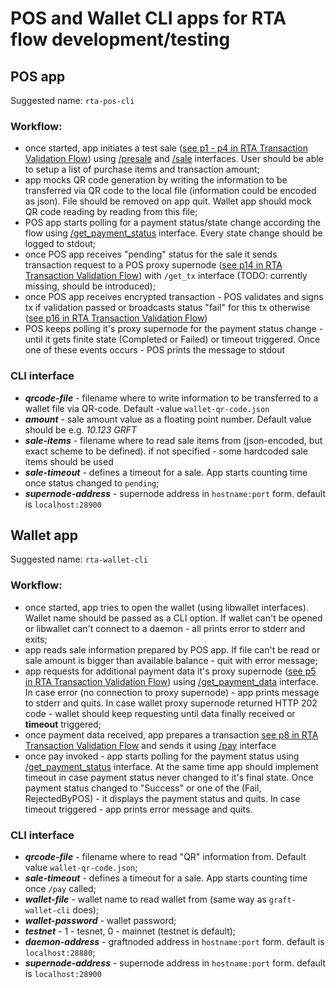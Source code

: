 # POS and Wallet CLI apps for RTA flow development/testing

## POS app
Suggested name: `rta-pos-cli`

### Workflow:
- once started, app initiates a test sale ([see p1 - p4 in RTA Transaction Validation Flow](https://github.com/graft-project/DesignDocuments/blob/master/RFCs/%5BRFC-003-RTVF%5D-RTA-Transaction-Validation-Flow.md)) using [/presale](https://github.com/graft-project/GraftDocuments/blob/master/API/%5BAPI-001-SCA%5D%20Supernode%20RTA%20and%20Cryptonode%20RTA%20APIs.md#presale---supernode-returns-auth-sample-for-given-payment-id) and [/sale](https://github.com/graft-project/GraftDocuments/blob/master/API/%5BAPI-001-SCA%5D%20Supernode%20RTA%20and%20Cryptonode%20RTA%20APIs.md#sale---process-sale) interfaces. User should be able to setup a list of purchase items and transaction amount;  
- app mocks QR code generation by writing the information to be transferred via QR code to the local file (information could be encoded as json). File should be removed on app quit. Wallet app should mock QR code reading by reading from this file;  
- POS app starts polling for a payment status/state change according the flow using [/get_payment_status](https://github.com/graft-project/GraftDocuments/blob/master/API/%5BAPI-001-SCA%5D%20Supernode%20RTA%20and%20Cryptonode%20RTA%20APIs.md#getpaymentstatus---returns-payment-status-for-given-payment-id) interface. Every state change should be logged to stdout;  
- once POS app receives "pending" status for the sale it sends transaction request to a POS proxy supernode ([see p14 in RTA Transaction Validation Flow](https://github.com/graft-project/DesignDocuments/blob/master/RFCs/%5BRFC-003-RTVF%5D-RTA-Transaction-Validation-Flow.md)) with `/get_tx` interface (TODO: currently missing, should be introduced);  
- once POS app receives encrypted transaction - POS validates  and signs tx if validation passed or broadcasts status "fail" for this tx otherwise ([see p16 in RTA Transaction Validation Flow](https://github.com/graft-project/DesignDocuments/blob/master/RFCs/%5BRFC-003-RTVF%5D-RTA-Transaction-Validation-Flow.md))
- POS keeps polling it's proxy supernode for the payment status change - until it gets finite state (Completed or Failed) or timeout triggered. Once one of these events occurs - POS prints the message to stdout

### CLI interface
- _**qrcode-file**_ - filename where to write information to be transferred to a wallet file via QR-code. Default -value `wallet-qr-code.json`  
- _**amount**_ - sale amount value as a floating point number. Default value should be e.g. _10.123 GRFT_    
- _**sale-items**_ - filename where to read sale items from (json-encoded, but exact scheme to be defined). if not specified - some hardcoded sale items should be used
- _**sale-timeout**_ - defines a timeout for a sale. App starts counting time once status changed to `pending`;  
- _**supernode-address**_ - supernode address in `hostname:port` form. default is `localhost:28900`

## Wallet app
Suggested name: `rta-wallet-cli`

### Workflow:
- once started, app tries to open the wallet (using libwallet interfaces). Wallet name should be passed as a CLI option. If wallet can't be opened or libwallet can't connect to a daemon - all prints error to stderr and exits;
- app reads sale information prepared by POS app. If file can't be read or sale amount is bigger than available balance - quit with error message;  
- app requests for additional payment data it's proxy supernode ([see p5 in RTA Transaction Validation Flow](https://github.com/graft-project/DesignDocuments/blob/master/RFCs/%5BRFC-003-RTVF%5D-RTA-Transaction-Validation-Flow.md)) using [/get_payment_data](https://github.com/graft-project/GraftDocuments/blob/master/API/%5BAPI-001-SCA%5D%20Supernode%20RTA%20and%20Cryptonode%20RTA%20APIs.md#getpaymentdata---returns-payment-data-for-given-payment-id-and-block-number-and-block-hash) interface. In case error (no connection to proxy supernode) - app prints message to stderr and quits. In case wallet proxy supernode returned HTTP 202 code - wallet should keep requesting until data finally received or **timeout** triggered;
- once payment data received, app prepares a transaction [see p8 in RTA Transaction Validation Flow](https://github.com/graft-project/DesignDocuments/blob/master/RFCs/%5BRFC-003-RTVF%5D-RTA-Transaction-Validation-Flow.md) and sends it using [/pay](https://github.com/graft-project/GraftDocuments/blob/master/API/%5BAPI-001-SCA%5D%20Supernode%20RTA%20and%20Cryptonode%20RTA%20APIs.md#pay---process-payment) interface  
- once pay invoked - app starts polling for the payment status using [/get_payment_status](https://github.com/graft-project/GraftDocuments/blob/master/API/%5BAPI-001-SCA%5D%20Supernode%20RTA%20and%20Cryptonode%20RTA%20APIs.md#getpaymentstatus---returns-payment-status-for-given-payment-id) interface. At the same time app should implement timeout in case payment status never changed to it's final state. Once payment status changed to "Success" or one of the (Fail, RejectedByPOS) - it displays the payment status and quits. In case timeout triggered - app prints error message and quits.


### CLI interface
- _**qrcode-file**_ - filename where to read "QR" information from. Default value `wallet-qr-code.json`;   
- _**sale-timeout**_ - defines a timeout for a sale. App starts counting time once `/pay` called;    
- _**wallet-file**_ - wallet name to read wallet from (same way as `graft-wallet-cli` does);  
- _**wallet-password**_ - wallet password; 
- _**testnet**_ - 1 - tesnet, 0 - mainnet (testnet is default); 
- _**daemon-address**_ - graftnoded address in `hostname:port` form. default is `localhost:28880`;  
- _**supernode-address**_ - supernode address in `hostname:port` form. default is `localhost:28900`
